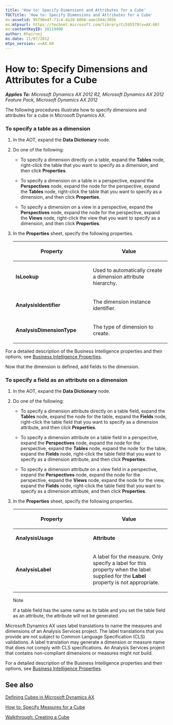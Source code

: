 ```yaml
---
title: 'How to: Specify Dimensions and Attributes for a Cube'
TOCTitle: 'How to: Specify Dimensions and Attributes for a Cube'
ms:assetid: 95790e4f-71c4-4a10-b0b6-aaec644c385b
ms:mtpsurl: https://technet.microsoft.com/library/Cc595579(v=AX.60)
ms:contentKeyID: 28119400
author: Khairunj
ms.date: 11/07/2012
mtps_version: v=AX.60
---
```


# How to: Specify Dimensions and Attributes for a Cube 


_**Applies To:** Microsoft Dynamics AX 2012 R2, Microsoft Dynamics AX 2012 Feature Pack, Microsoft Dynamics AX 2012_

The following procedures illustrate how to specify dimensions and attributes for a cube in Microsoft Dynamics AX.

### To specify a table as a dimension

1.  In the AOT, expand the **Data Dictionary** node.

2.  Do one of the following:
    
      - To specify a dimension directly on a table, expand the **Tables** node, right-click the table that you want to specify as a dimension, and then click **Properties**.
    
      - To specify a dimension on a table in a perspective, expand the **Perspectives** node, expand the node for the perspective, expand the **Tables** node, right-click the table that you want to specify as a dimension, and then click **Properties**.
    
      - To specify a dimension on a view in a perspective, expand the **Perspectives** node, expand the node for the perspective, expand the **Views** node, right-click the view that you want to specify as a dimension, and then click **Properties**.

3.  In the **Properties** sheet, specify the following properties.
    
    <table>
    <colgroup>
    <col style="width: 50%" />
    <col style="width: 50%" />
    </colgroup>
    <thead>
    <tr class="header">
    <th><p>Property</p></th>
    <th><p>Value</p></th>
    </tr>
    </thead>
    <tbody>
    <tr class="odd">
    <td><p><strong>IsLookup</strong></p></td>
    <td><p>Used to automatically create a dimension attribute hierarchy.</p></td>
    </tr>
    <tr class="even">
    <td><p><strong>AnalysisIdentifier</strong></p></td>
    <td><p>The dimension instance identifier.</p></td>
    </tr>
    <tr class="odd">
    <td><p><strong>AnalysisDimensionType</strong></p></td>
    <td><p>The type of dimension to create.</p></td>
    </tr>
    </tbody>
    </table>


For a detailed description of the Business Intelligence properties and their options, see [Business Intelligence Properties](business-intelligence-properties.md).

Now that the dimension is defined, add fields to the dimension.

### To specify a field as an attribute on a dimension

1.  In the AOT, expand the **Data Dictionary** node.

2.  Do one of the following:
    
      - To specify a dimension attribute directly on a table field, expand the **Tables** node, expand the node for the table, expand the **Fields** node, right-click the table field that you want to specify as a dimension attribute, and then click **Properties**.
    
      - To specify a dimension attribute on a table field in a perspective, expand the **Perspectives** node, expand the node for the perspective, expand the **Tables** node, expand the node for the table, expand the **Fields** node, right-click the table field that you want to specify as a dimension attribute, and then click **Properties**.
    
      - To specify a dimension attribute on a view field in a perspective, expand the **Perspectives** node, expand the node for the perspective, expand the **Views** node, expand the node for the view, expand the **Fields** node, right-click the table field that you want to specify as a dimension attribute, and then click **Properties**.

3.  In the **Properties** sheet, specify the following properties.
    
    <table>
    <colgroup>
    <col style="width: 50%" />
    <col style="width: 50%" />
    </colgroup>
    <thead>
    <tr class="header">
    <th><p>Property</p></th>
    <th><p>Value</p></th>
    </tr>
    </thead>
    <tbody>
    <tr class="odd">
    <td><p><strong>AnalysisUsage</strong></p></td>
    <td><p><strong>Attribute</strong></p></td>
    </tr>
    <tr class="even">
    <td><p><strong>AnalysisLabel</strong></p></td>
    <td><p>A label for the measure. Only specify a label for this property when the label supplied for the <strong>Label</strong> property is not appropriate.</p></td>
    </tr>
    </tbody>
    </table>
    

    > [!NOTE]
    > <P>If a table field has the same name as its table and you set the table field as an attribute, the attribute will not be generated.</P>



Microsoft Dynamics AX uses label translations to name the measures and dimensions of an Analysis Services project. The label translations that you provide are not subject to Common Language Specification (CLS) validations. A label translation may generate a dimension or measure name that does not comply with CLS specifications. An Analysis Services project that contains non-compliant dimensions or measures might not build.

For a detailed description of the Business Intelligence properties and their options, see [Business Intelligence Properties](business-intelligence-properties.md).

## See also

[Defining Cubes in Microsoft Dynamics AX](defining-cubes-in-microsoft-dynamics-ax.md)

[How to: Specify Measures for a Cube](how-to-specify-measures-for-a-cube.md)

[Walkthrough: Creating a Cube](walkthrough-creating-a-cube.md)

